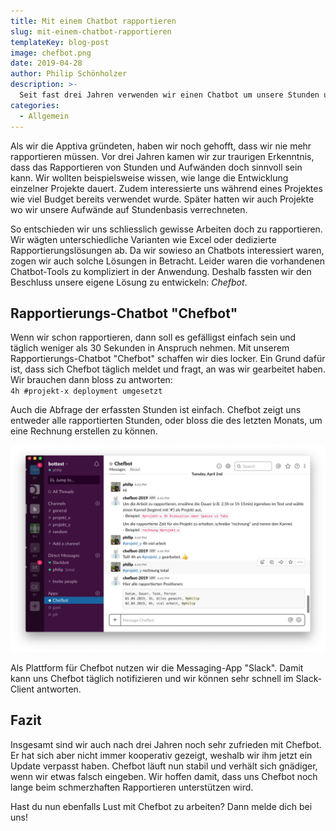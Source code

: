 ```yaml
---
title: Mit einem Chatbot rapportieren
slug: mit-einem-chatbot-rapportieren
templateKey: blog-post
image: chefbot.png
date: 2019-04-28
author: Philip Schönholzer
description: >-
  Seit fast drei Jahren verwenden wir einen Chatbot um unsere Stunden und Aufwände zu rapportieren. Hier zeigen wir auf, wie gut dies funktioniert.
categories:
  - Allgemein
---
```


Als wir die Apptiva gründeten, haben wir noch gehofft, dass wir nie mehr rapportieren müssen. Vor drei Jahren kamen wir zur traurigen Erkenntnis, dass das Rapportieren von Stunden und Aufwänden doch sinnvoll sein kann. Wir wollten beispielsweise wissen, wie lange die Entwicklung einzelner Projekte dauert. Zudem interessierte uns während eines Projektes wie viel Budget bereits verwendet wurde. Später hatten wir auch Projekte wo wir unsere Aufwände auf Stundenbasis verrechneten.

So entschieden wir uns schliesslich gewisse Arbeiten doch zu rapportieren. Wir wägten unterschiedliche Varianten wie Excel oder dedizierte Rapportierungslösungen ab. Da wir sowieso an Chatbots interessiert waren, zogen wir auch solche Lösungen in Betracht. Leider waren die vorhandenen Chatbot-Tools zu kompliziert in der Anwendung. Deshalb fassten wir den Beschluss unsere eigene Lösung zu entwickeln: *Chefbot*.

## Rapportierungs-Chatbot "Chefbot"

Wenn wir schon rapportieren, dann soll es gefälligst einfach sein und täglich weniger als 30 Sekunden in Anspruch nehmen. Mit unserem Rapportierungs-Chatbot "Chefbot" schaffen wir dies locker. Ein Grund dafür ist, dass sich Chefbot täglich meldet und fragt, an was wir gearbeitet haben. Wir brauchen dann bloss zu antworten:  
`4h #projekt-x deployment umgesetzt`

Auch die Abfrage der erfassten Stunden ist einfach. Chefbot zeigt uns entweder alle rapportierten Stunden, oder bloss die des letzten Monats, um eine Rechnung erstellen zu können.

![Chefbot im Slack Messenger](chefbot-in-slack.png)

Als Plattform für Chefbot nutzen wir die Messaging-App "Slack". Damit kann uns Chefbot täglich notifizieren und wir können sehr schnell im Slack-Client antworten.

## Fazit

Insgesamt sind wir auch nach drei Jahren noch sehr zufrieden mit Chefbot. Er hat sich aber nicht immer kooperativ gezeigt, weshalb wir ihm jetzt ein Update verpasst haben. Chefbot läuft nun stabil und verhält sich gnädiger, wenn wir etwas falsch eingeben. Wir hoffen damit, dass uns Chefbot noch lange beim schmerzhaften Rapportieren unterstützen wird.

Hast du nun ebenfalls Lust mit Chefbot zu arbeiten? Dann melde dich bei uns!